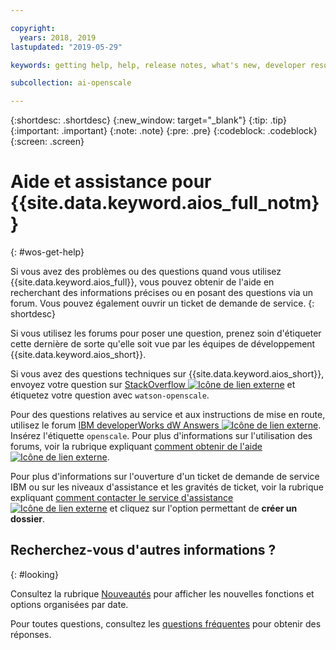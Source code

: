 ```yaml
---

copyright:
  years: 2018, 2019
lastupdated: "2019-05-29"

keywords: getting help, help, release notes, what's new, developer resources 

subcollection: ai-openscale

---
```


{:shortdesc: .shortdesc}
{:new_window: target="_blank"}
{:tip: .tip}
{:important: .important}
{:note: .note}
{:pre: .pre}
{:codeblock: .codeblock}
{:screen: .screen}

# Aide et assistance pour {{site.data.keyword.aios_full_notm}}
{: #wos-get-help}

Si vous avez des problèmes ou des questions quand vous utilisez {{site.data.keyword.aios_full}}, vous pouvez obtenir de l'aide en recherchant des informations précises ou en posant des questions via un forum. Vous pouvez également ouvrir un ticket de demande de service.
{: shortdesc}

Si vous utilisez les forums pour poser une question, prenez soin d'étiqueter cette dernière de sorte qu'elle soit vue par les équipes de développement {{site.data.keyword.aios_short}}.

Si vous avez des questions techniques sur {{site.data.keyword.aios_short}}, envoyez votre question sur [StackOverflow ![Icône de lien externe](../../icons/launch-glyph.svg "Icône de lien externe")](https://stackoverflow.com/questions/tagged/watson-openscale) et étiquetez votre question avec `watson-openscale`. 

Pour des questions relatives au service et aux instructions de mise en route, utilisez le forum [IBM developerWorks dW Answers ![Icône de lien externe](../../icons/launch-glyph.svg "Icône de lien externe")](https://developer.ibm.com/?s=openscale). Insérez l'étiquette `openscale`. Pour plus d'informations sur l'utilisation des forums, voir la rubrique expliquant [comment obtenir de l'aide ![Icône de lien externe](../../icons/launch-glyph.svg "Icône de lien externe")](https://developer.ibm.com/answers/smartspace/dw-answers-help/index.html).

Pour plus d'informations sur l'ouverture d'un ticket de demande de service IBM ou sur les niveaux d'assistance et les gravités de ticket, voir la rubrique expliquant [comment contacter le service d'assistance![Icône de lien externe](../../icons/launch-glyph.svg "Icône de lien externe")](https://cloud.ibm.com/unifiedsupport/supportcenter) et cliquez sur l'option permettant de **créer un dossier**.

## Recherchez-vous d'autres informations ? 
{: #looking}

Consultez la rubrique [Nouveautés](/docs/services/ai-openscale?topic=ai-openscale-rn-relnotes) pour afficher les nouvelles fonctions et options organisées par date. 

Pour toutes questions, consultez les [questions fréquentes](/docs/services/ai-openscale?topic=ai-openscale-wos-faqs) pour obtenir des réponses. 
